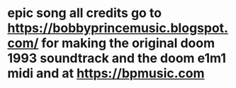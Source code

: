 # epic song all credits go to https://bobbyprincemusic.blogspot.com/ for making the original doom 1993 soundtrack and the doom e1m1 midi and at https://bpmusic.com
